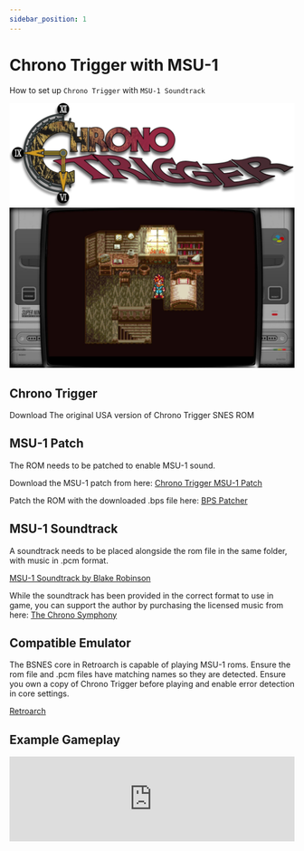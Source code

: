 ```yaml
---
sidebar_position: 1
---
```


# Chrono Trigger with MSU-1

How to set up `Chrono Trigger` with `MSU-1 Soundtrack`

![Chrono Trigger](./img/chrono-trigger.png)
![Chrono Trigger](./img/chrono-trigger.jpg)

## Chrono Trigger

Download The original USA version of Chrono Trigger SNES ROM

## MSU-1 Patch

The ROM needs to be patched to enable MSU-1 sound.

Download the MSU-1 patch from here:
[Chrono Trigger MSU-1 Patch](https://www.mediafire.com/file/l5dq6hsynnuf0ox/CT_MSU-1_Patch.zip/file)

Patch the ROM with the downloaded .bps file here:
[BPS Patcher](https://www.smwcentral.net/?p=onlinetools&tool=bps)

## MSU-1 Soundtrack

A soundtrack needs to be placed alongside the rom file in the same folder, with music in .pcm format.

[MSU-1 Soundtrack by Blake Robinson](https://mega.nz/#!mHpyDQwS!B2AsH0Zr-lGcTBJBTXqxYTepertNGGWMl0ch0bMpL98)

While the soundtrack has been provided in the correct format to use in game, you can support the author by purchasing the licensed music from here:
[The Chrono Symphony](http://www.thechronosymphony.com/)

## Compatible Emulator

The BSNES core in Retroarch is capable of playing MSU-1 roms. Ensure the rom file and .pcm files have matching names so they are detected. Ensure you own a copy of Chrono Trigger before playing and enable error detection in core settings.

[Retroarch](https://www.retroarch.com/)

## Example Gameplay

<iframe width="100%" style={{"aspect-ratio": "16 / 9"}} src="https://www.youtube.com/embed/kDRpukD2Y9M" title="Chrono Trigger with MSU-1 Soundtrack" frameborder="0" allow="accelerometer; autoplay; clipboard-write; encrypted-media; gyroscope; picture-in-picture; web-share" referrerpolicy="strict-origin-when-cross-origin" allowfullscreen></iframe>